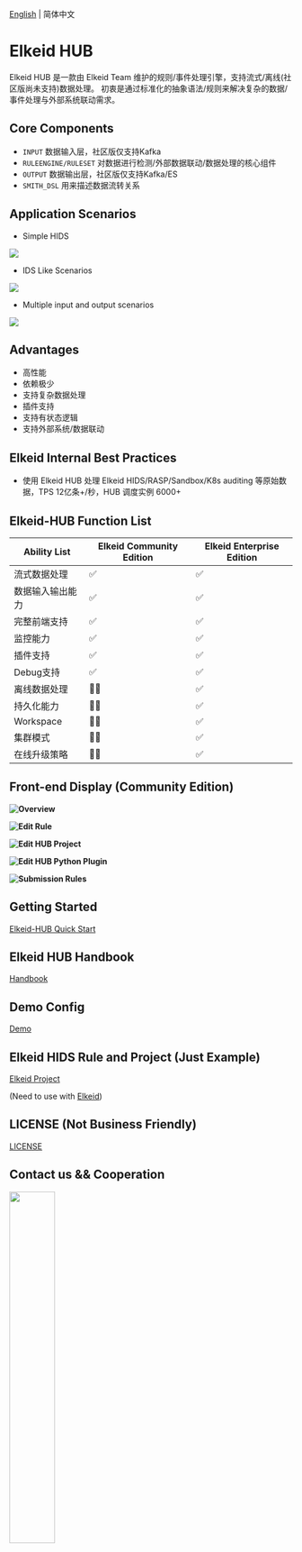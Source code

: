 [English](README.md) | 简体中文
# Elkeid HUB
Elkeid HUB 是一款由 Elkeid Team 维护的规则/事件处理引擎，支持流式/离线(社区版尚未支持)数据处理。 初衷是通过标准化的抽象语法/规则来解决复杂的数据/事件处理与外部系统联动需求。

## Core Components
* `INPUT` 数据输入层，社区版仅支持Kafka
* `RULEENGINE/RULESET` 对数据进行检测/外部数据联动/数据处理的核心组件
* `OUTPUT` 数据输出层，社区版仅支持Kafka/ES
* `SMITH_DSL` 用来描述数据流转关系


## Application Scenarios

* Simple HIDS
<img src="example_hids.png"/>

* IDS Like Scenarios
<img src="example_ids.png"/>

* Multiple input and output scenarios
<img src="example_complex.png"/>


## Advantages
* 高性能
* 依赖极少
* 支持复杂数据处理
* 插件支持
* 支持有状态逻辑
* 支持外部系统/数据联动

## Elkeid Internal Best Practices
* 使用 Elkeid HUB 处理 Elkeid HIDS/RASP/Sandbox/K8s auditing 等原始数据，TPS 12亿条+/秒，HUB 调度实例 6000+

## Elkeid-HUB Function List

| Ability List     | Elkeid Community Edition | Elkeid Enterprise Edition |
| ---------------- | ------------------------ | ------------------------- |
| 流式数据处理     | :white_check_mark:       | :white_check_mark:        |
| 数据输入输出能力 | :white_check_mark:       | :white_check_mark:        |
| 完整前端支持     | :white_check_mark:       | :white_check_mark:        |
| 监控能力         | :white_check_mark:       | :white_check_mark:        |
| 插件支持         | :white_check_mark:       | :white_check_mark:        |
| Debug支持        | :white_check_mark:       | :white_check_mark:        |
| 离线数据处理     | :ng_man: | :white_check_mark:        |
| 持久化能力       | :ng_man: | :white_check_mark:        |
| Workspace        | :ng_man: | :white_check_mark:        |
| 集群模式         | :ng_man: | :white_check_mark:        |
| 在线升级策略     | :ng_man: | :white_check_mark:        |



## Front-end Display (Community Edition)

**Overview**
<img src="docs/png/1.png" style="float:left;"/>



**Edit Rule**
<img src="docs/png/2.png" style="float:left;"/>



**Edit HUB Project**
<img src="docs/png/3.png" style="float:left;"/>



**Edit HUB Python Plugin**
<img src="docs/png/4.png" style="float:left;"/>



**Submission Rules**
<img src="docs/png/5.png" style="float:left;"/>



## Getting Started

[Elkeid-HUB Quick Start](docs/quick_start/quick_start.md)


## Elkeid HUB Handbook
[Handbook](docs/handbook/handbook.md)

## Demo Config
[Demo](config/demo)

## Elkeid HIDS Rule and Project (Just Example)
[Elkeid Project](config/elkeid_hids)

(Need to use with [Elkeid](https://github.com/bytedance/Elkeid))

## LICENSE (Not Business Friendly)
[LICENSE](LICENSE)

## Contact us && Cooperation
<img src="./Lark.png" width="40%" style="float:left;"/>
